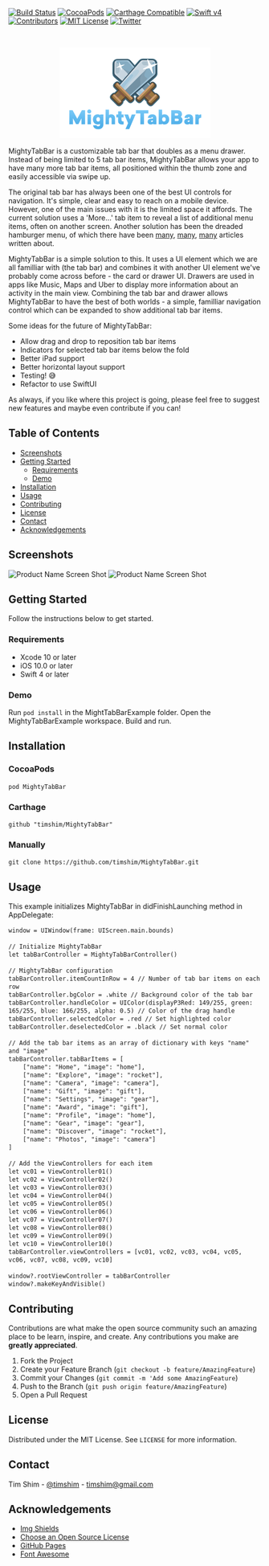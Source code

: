 <!-- PROJECT SHIELDS -->
[![Build Status][build-shield]]()
[![CocoaPods](https://img.shields.io/cocoapods/v/MightyTabBar.svg)](https://cocoapods.org/pods/MightyTabBar)
[![Carthage Compatible](https://img.shields.io/badge/Carthage-compatible-4BC51D.svg?style=flat)](https://github.com/Carthage/Carthage)
[![Swift v4](https://img.shields.io/badge/Swift-4-orange.svg?style=flat)](https://developer.apple.com/swift/)
[![Contributors][contributors-shield]]()
[![MIT License][license-shield]](https://github.com/timshim/MightyTabBar/blob/master/LICENSE)
[![Twitter](https://img.shields.io/twitter/url/https/github.com/timshim/MightyTabBar.svg?style=social)](https://twitter.com/timshim)

<!-- PROJECT LOGO -->
<br />
<p align="center">
  <a href="https://github.com/timshim/MightyTabBar">
    <img src="logo.png" alt="Logo" width="300" height="180">
  </a>
</p>

MightyTabBar is a customizable tab bar that doubles as a menu drawer. Instead of being limited to 5 tab bar items, MightyTabBar allows your app to have many more tab bar items, all positioned within the thumb zone and easily accessible via swipe up.

The original tab bar has always been one of the best UI controls for navigation. It's simple, clear and easy to reach on a mobile device. However, one of the main issues with it is the limited space it affords. The current solution uses a 'More...' tab item to reveal a list of additional menu items, often on another screen. Another solution has been the dreaded hamburger menu, of which there have been [many](https://uxplanet.org/the-ultimate-guide-to-the-hamburger-menu-and-its-alternatives-e2da8dc7f1db), [many](https://medium.muz.li/3-good-reason-why-you-might-want-to-remove-that-hamburger-menu-from-your-product-69b9499ba7e2), [many](https://medium.com/search?q=hamburger%20menu) articles written about.

MightyTabBar is a simple solution to this. It uses a UI element which we are all familliar with (the tab bar) and combines it with another UI element we've probably come across before - the card or drawer UI. Drawers are used in apps like Music, Maps and Uber to display more information about an activity in the main view. Combining the tab bar and drawer allows MightyTabBar to have the best of both worlds - a simple, familliar navigation control which can be expanded to show additional tab bar items.

Some ideas for the future of MightyTabBar:
* Allow drag and drop to reposition tab bar items
* Indicators for selected tab bar items below the fold
* Better iPad support
* Better horizontal layout support
* Testing! 😅
* Refactor to use SwiftUI

As always, if you like where this project is going, please feel free to suggest new features and maybe even contribute if you can!


<!-- TABLE OF CONTENTS -->
## Table of Contents

* [Screenshots](#screenshots)
* [Getting Started](#getting-started)
  * [Requirements](#requirements)
  * [Demo](#demo)
* [Installation](#installation)
* [Usage](#usage)
* [Contributing](#contributing)
* [License](#license)
* [Contact](#contact)
* [Acknowledgements](#acknowledgements)

<!-- ABOUT THE PROJECT -->
## Screenshots

![Product Name Screen Shot][screen01] ![Product Name Screen Shot][screen02]

<!-- GETTING STARTED -->
## Getting Started

Follow the instructions below to get started.

### Requirements

* Xcode 10 or later
* iOS 10.0 or later
* Swift 4 or later

### Demo

Run `pod install` in the MightTabBarExample folder. Open the MightyTabBarExample workspace. Build and run.

## Installation

### CocoaPods

``` 
pod MightyTabBar
```

### Carthage

```
github "timshim/MightyTabBar"
```

### Manually

```
git clone https://github.com/timshim/MightyTabBar.git
```

<!-- USAGE EXAMPLES -->
## Usage

This example initializes MightyTabBar in didFinishLaunching method in AppDelegate:

```
window = UIWindow(frame: UIScreen.main.bounds)

// Initialize MightyTabBar
let tabBarController = MightyTabBarController()

// MightyTabBar configuration
tabBarController.itemCountInRow = 4 // Number of tab bar items on each row
tabBarController.bgColor = .white // Background color of the tab bar
tabBarController.handleColor = UIColor(displayP3Red: 149/255, green: 165/255, blue: 166/255, alpha: 0.5) // Color of the drag handle
tabBarController.selectedColor = .red // Set highlighted color
tabBarController.deselectedColor = .black // Set normal color

// Add the tab bar items as an array of dictionary with keys "name" and "image"
tabBarController.tabBarItems = [
    ["name": "Home", "image": "home"],
    ["name": "Explore", "image": "rocket"],
    ["name": "Camera", "image": "camera"],
    ["name": "Gift", "image": "gift"],
    ["name": "Settings", "image": "gear"],
    ["name": "Award", "image": "gift"],
    ["name": "Profile", "image": "home"],
    ["name": "Gear", "image": "gear"],
    ["name": "Discover", "image": "rocket"],
    ["name": "Photos", "image": "camera"]
]

// Add the ViewControllers for each item
let vc01 = ViewController01()
let vc02 = ViewController02()
let vc03 = ViewController03()
let vc04 = ViewController04()
let vc05 = ViewController05()
let vc06 = ViewController06()
let vc07 = ViewController07()
let vc08 = ViewController08()
let vc09 = ViewController09()
let vc10 = ViewController10()
tabBarController.viewControllers = [vc01, vc02, vc03, vc04, vc05, vc06, vc07, vc08, vc09, vc10]

window?.rootViewController = tabBarController
window?.makeKeyAndVisible()
```

<!-- CONTRIBUTING -->
## Contributing

Contributions are what make the open source community such an amazing place to be learn, inspire, and create. Any contributions you make are **greatly appreciated**.

1. Fork the Project
2. Create your Feature Branch (`git checkout -b feature/AmazingFeature`)
3. Commit your Changes (`git commit -m 'Add some AmazingFeature`)
4. Push to the Branch (`git push origin feature/AmazingFeature`)
5. Open a Pull Request

<!-- LICENSE -->
## License

Distributed under the MIT License. See `LICENSE` for more information.

<!-- CONTACT -->
## Contact

Tim Shim - [@timshim](https://twitter.com/timshim) - timshim@gmail.com

<!-- ACKNOWLEDGEMENTS -->
## Acknowledgements
* [Img Shields](https://shields.io)
* [Choose an Open Source License](https://choosealicense.com)
* [GitHub Pages](https://pages.github.com)
* [Font Awesome](https://fontawesome.com)

<!-- MARKDOWN LINKS & IMAGES -->
[build-shield]: https://img.shields.io/badge/build-passing-brightgreen.svg?style=flat-square
[contributors-shield]: https://img.shields.io/badge/contributors-1-orange.svg?style=flat-square
[license-shield]: https://img.shields.io/badge/license-MIT-blue.svg?style=flat-square
[license-url]: https://choosealicense.com/licenses/mit
[product-screenshot]: https://raw.githubusercontent.com/othneildrew/Best-README-Template/master/screenshot.png
[screen01]: https://raw.githubusercontent.com/timshim/MightyTabBar/master/screen-01.gif
[screen02]: https://raw.githubusercontent.com/timshim/MightyTabBar/master/screen-02.gif
